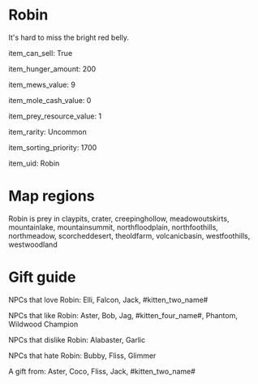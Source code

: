 # Robin

It's hard to miss the bright red belly.

item_can_sell: True

item_hunger_amount: 200

item_mews_value: 9

item_mole_cash_value: 0

item_prey_resource_value: 1

item_rarity: Uncommon

item_sorting_priority: 1700

item_uid: Robin

# Map regions

Robin is prey in claypits, crater, creepinghollow, meadowoutskirts, mountainlake, mountainsummit, northfloodplain, northfoothills, northmeadow, scorcheddesert, theoldfarm, volcanicbasin, westfoothills, westwoodland

# Gift guide

NPCs that love Robin: Elli, Falcon, Jack, #kitten_two_name#

NPCs that like Robin: Aster, Bob, Jag, #kitten_four_name#, Phantom, Wildwood Champion

NPCs that dislike Robin: Alabaster, Garlic

NPCs that hate Robin: Bubby, Fliss, Glimmer

A gift from: Aster, Coco, Fliss, Jack, #kitten_two_name#